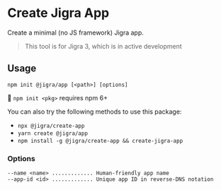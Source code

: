 # Create Jigra App

Create a minimal (no JS framework) Jigra app.

> This tool is for Jigra 3, which is in active development

## Usage

```
npm init @jigra/app [<path>] [options]
```

:memo: `npm init <pkg>` requires npm 6+

You can also try the following methods to use this package:

- `npx @jigra/create-app`
- `yarn create @jigra/app`
- `npm install -g @jigra/create-app && create-jigra-app`

### Options

```
--name <name> ............. Human-friendly app name
--app-id <id> ............. Unique app ID in reverse-DNS notation
```
